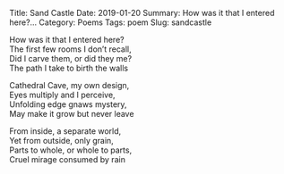 Title: Sand Castle
Date: 2019-01-20
Summary: How was it that I entered here?...
Category: Poems
Tags: poem
Slug: sandcastle

How was it that I entered here?  
The first few rooms I don’t recall,  
Did I carve them, or did they me?  
The path I take to birth the walls  
  
Cathedral Cave, my own design,  
Eyes multiply and I perceive,  
Unfolding edge gnaws mystery,  
May make it grow but never leave  
  
From inside, a separate world,  
Yet from outside, only grain,  
Parts to whole, or whole to parts,  
Cruel mirage consumed by rain  

